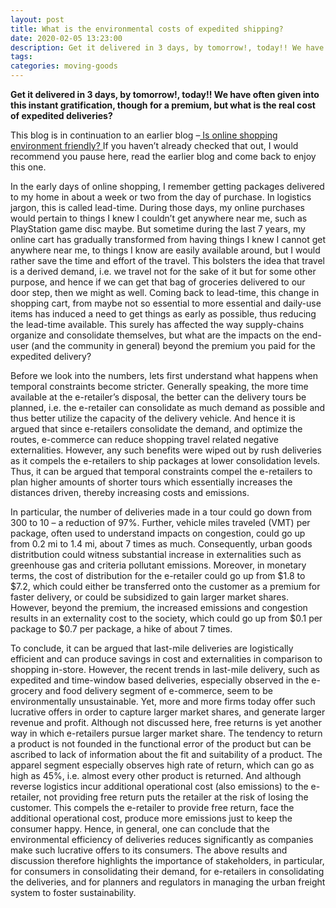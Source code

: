 ```yaml
---
layout: post
title: What is the environmental costs of expedited shipping?
date: 2020-02-05 13:23:00
description: Get it delivered in 3 days, by tomorrow!, today!! We have often given into this instant gratification, though for a premium, but what is the real cost of expedited deliveries?
tags: 
categories: moving-goods
---
```


**Get it delivered in 3 days, by tomorrow!, today!! We have often given into this instant gratification, though for a premium, but what is the real cost of expedited deliveries?**

This blog is in continuation to an earlier blog –<a href="https://anmol1104.github.io/blog/2019/onlineshopping/"> Is online shopping environment friendly? </a>If you haven’t already checked that out, I would recommend you pause here, read the earlier blog and come back to enjoy this one.

In the early days of online shopping, I remember getting packages delivered to my home in about a week or two from the day of purchase. In logistics jargon, this is called lead-time. During those days, my online purchases would pertain to things I knew I couldn’t get anywhere near me, such as PlayStation game disc maybe. But sometime during the last 7 years, my online cart has gradually transformed from having things I knew I cannot get anywhere near me, to things I know are easily available around, but I would rather save the time and effort of the travel. This bolsters the idea that travel is a derived demand, i.e. we travel not for the sake of it but for some other purpose, and hence if we can get that bag of groceries delivered to our door step, then we might as well. Coming back to lead-time, this change in shopping cart, from maybe not so essential to more essential and daily-use items has induced a need to get things as early as possible, thus reducing the lead-time available. This surely has affected the way supply-chains organize and consolidate themselves, but what are the impacts on the end-user (and the community in general) beyond the premium you paid for the expedited delivery?

Before we look into the numbers, lets first understand what happens when temporal constraints become stricter. Generally speaking, the more time available at the e-retailer’s disposal, the better can the delivery tours be planned, i.e. the e-retailer can consolidate as much demand as possible and thus better utilize the capacity of the delivery vehicle. And hence it is argued that since e-retailers consolidate the demand, and optimize the routes, e-commerce can reduce shopping travel related negative externalities. However, any such benefits were wiped out by rush deliveries as it compels the e-retailers to ship packages at lower consolidation levels. Thus, it can be argued that temporal constraints compel the e-retailers to plan higher amounts of shorter tours which essentially increases the distances driven, thereby increasing costs and emissions. 

In particular, the number of deliveries made in a tour could go down from 300 to 10 – a reduction of 97%. Further, vehicle miles traveled (VMT) per package, often used to understand impacts on congestion, could go up from 0.2 mi to 1.4 mi, about 7 times as much. Consequently, urban goods distritbution could witness substantial increase in externalities such as greenhouse gas and criteria pollutant emissions. Moreover, in monetary terms, the cost of distribution for the e-retailer could go up from $1.8 to $7.2, which could either be transferred onto the customer as a premium for faster delivery, or could be subsidized to gain larger market shares. However, beyond the premium, the increased emissions and congestion results in an externality cost to the society, which could go up from $0.1 per package to $0.7 per package, a hike of about 7 times.

To conclude, it can be argued that last-mile deliveries are logistically efficient and can produce savings in cost and externalities in comparison to shopping in-store. However, the recent trends in last-mile delivery, such as expedited and time-window based deliveries, especially observed in the e-grocery and food delivery segment of e-commerce, seem to be environmentally unsustainable. Yet, more and more firms today offer such lucrative offers in order to capture larger market shares, and generate larger revenue and profit. Although not discussed here, free returns is yet another way in which e-retailers pursue larger market share. The tendency to return a product is not founded in the functional error of the product but can be ascribed to lack of information about the fit and suitability of a product. The apparel segment especially observes high rate of return, which can go as high as 45%, i.e. almost every other product is returned. And although reverse logistics incur additional operational cost (also emissions) to the e-retailer, not providing free return puts the retailer at the risk of losing the customer. This compels the e-retailer to provide free return, face the additional operational cost, produce more emissions just to keep the consumer happy. Hence, in general, one can conclude that the environmental efficiency of deliveries reduces significantly as companies make such lucrative offers to its consumers. The above results and discussion therefore highlights the importance of stakeholders, in particular, for consumers in consolidating their demand, for e-retailers in consolidating the deliveries, and for planners and regulators in managing the urban freight system to foster sustainability.
